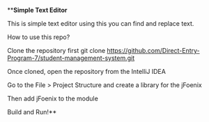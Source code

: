 ****Simple Text Editor**

This is simple text editor using this you can find and replace text.

How to use this repo?

Clone the repository first
git clone https://github.com/Direct-Entry-Program-7/student-management-system.git

Once cloned, open the repository from the IntelliJ IDEA

Go to the File > Project Structure and create a library for the jFoenix

Then add jFoenix to the module

Build and Run!**
